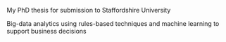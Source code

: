 
My PhD thesis for submission to Staffordshire University

Big-data analytics using rules-based techniques and machine learning to support business decisions


